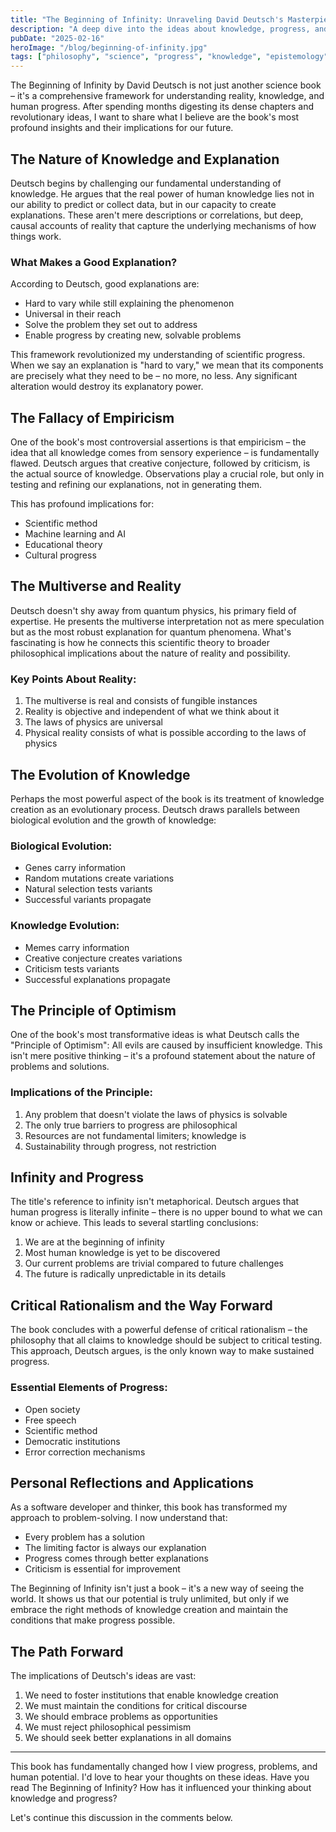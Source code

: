 ```yaml
---
title: "The Beginning of Infinity: Unraveling David Deutsch's Masterpiece"
description: "A deep dive into the ideas about knowledge, progress, and reality presented in The Beginning of Infinity"
pubDate: "2025-02-16"
heroImage: "/blog/beginning-of-infinity.jpg"
tags: ["philosophy", "science", "progress", "knowledge", "epistemology"]
---
```


The Beginning of Infinity by David Deutsch is not just another science book – it's a comprehensive framework for understanding reality, knowledge, and human progress. After spending months digesting its dense chapters and revolutionary ideas, I want to share what I believe are the book's most profound insights and their implications for our future.

## The Nature of Knowledge and Explanation

Deutsch begins by challenging our fundamental understanding of knowledge. He argues that the real power of human knowledge lies not in our ability to predict or collect data, but in our capacity to create explanations. These aren't mere descriptions or correlations, but deep, causal accounts of reality that capture the underlying mechanisms of how things work.

### What Makes a Good Explanation?

According to Deutsch, good explanations are:
- Hard to vary while still explaining the phenomenon
- Universal in their reach
- Solve the problem they set out to address
- Enable progress by creating new, solvable problems

This framework revolutionized my understanding of scientific progress. When we say an explanation is "hard to vary," we mean that its components are precisely what they need to be – no more, no less. Any significant alteration would destroy its explanatory power.

## The Fallacy of Empiricism

One of the book's most controversial assertions is that empiricism – the idea that all knowledge comes from sensory experience – is fundamentally flawed. Deutsch argues that creative conjecture, followed by criticism, is the actual source of knowledge. Observations play a crucial role, but only in testing and refining our explanations, not in generating them.

This has profound implications for:
- Scientific method
- Machine learning and AI
- Educational theory
- Cultural progress

## The Multiverse and Reality

Deutsch doesn't shy away from quantum physics, his primary field of expertise. He presents the multiverse interpretation not as mere speculation but as the most robust explanation for quantum phenomena. What's fascinating is how he connects this scientific theory to broader philosophical implications about the nature of reality and possibility.

### Key Points About Reality:
1. The multiverse is real and consists of fungible instances
2. Reality is objective and independent of what we think about it
3. The laws of physics are universal
4. Physical reality consists of what is possible according to the laws of physics

## The Evolution of Knowledge

Perhaps the most powerful aspect of the book is its treatment of knowledge creation as an evolutionary process. Deutsch draws parallels between biological evolution and the growth of knowledge:

### Biological Evolution:
- Genes carry information
- Random mutations create variations
- Natural selection tests variants
- Successful variants propagate

### Knowledge Evolution:
- Memes carry information
- Creative conjecture creates variations
- Criticism tests variants
- Successful explanations propagate

## The Principle of Optimism

One of the book's most transformative ideas is what Deutsch calls the "Principle of Optimism": All evils are caused by insufficient knowledge. This isn't mere positive thinking – it's a profound statement about the nature of problems and solutions.

### Implications of the Principle:
1. Any problem that doesn't violate the laws of physics is solvable
2. The only true barriers to progress are philosophical
3. Resources are not fundamental limiters; knowledge is
4. Sustainability through progress, not restriction

## Infinity and Progress

The title's reference to infinity isn't metaphorical. Deutsch argues that human progress is literally infinite – there is no upper bound to what we can know or achieve. This leads to several startling conclusions:

1. We are at the beginning of infinity
2. Most human knowledge is yet to be discovered
3. Our current problems are trivial compared to future challenges
4. The future is radically unpredictable in its details

## Critical Rationalism and the Way Forward

The book concludes with a powerful defense of critical rationalism – the philosophy that all claims to knowledge should be subject to critical testing. This approach, Deutsch argues, is the only known way to make sustained progress.

### Essential Elements of Progress:
- Open society
- Free speech
- Scientific method
- Democratic institutions
- Error correction mechanisms

## Personal Reflections and Applications

As a software developer and thinker, this book has transformed my approach to problem-solving. I now understand that:
- Every problem has a solution
- The limiting factor is always our explanation
- Progress comes through better explanations
- Criticism is essential for improvement

The Beginning of Infinity isn't just a book – it's a new way of seeing the world. It shows us that our potential is truly unlimited, but only if we embrace the right methods of knowledge creation and maintain the conditions that make progress possible.

## The Path Forward

The implications of Deutsch's ideas are vast:
1. We need to foster institutions that enable knowledge creation
2. We must maintain the conditions for critical discourse
3. We should embrace problems as opportunities
4. We must reject philosophical pessimism
5. We should seek better explanations in all domains

---

This book has fundamentally changed how I view progress, problems, and human potential. I'd love to hear your thoughts on these ideas. Have you read The Beginning of Infinity? How has it influenced your thinking about knowledge and progress?

Let's continue this discussion in the comments below. 